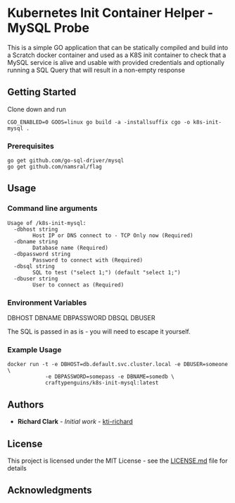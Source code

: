 # Kubernetes Init Container Helper - MySQL Probe

This is a simple GO application that can be statically compiled and build into
a Scratch docker container and used as a K8S init container to check that
a MySQL service is alive and usable with provided credentials and optionally
running a SQL Query that will result in a non-empty response

## Getting Started

Clone down and run 
```
CGO_ENABLED=0 GOOS=linux go build -a -installsuffix cgo -o k8s-init-mysql .
```

### Prerequisites

```
go get github.com/go-sql-driver/mysql
go get github.com/namsral/flag
```

## Usage ##

### Command line arguments ###
```
Usage of /k8s-init-mysql:
  -dbhost string
    	Host IP or DNS connect to - TCP Only now (Required)
  -dbname string
    	Database name (Required)
  -dbpassword string
    	Password to connect with (Required)
  -dbsql string
    	SQL to test ("select 1;") (default "select 1;")
  -dbuser string
    	User to connect as (Required)
```

### Environment Variables ###

DBHOST
DBNAME
DBPASSWORD
DBSQL
DBUSER

The SQL is passed in as is - you will need to escape it yourself.

### Example Usage ###

```
docker run -t -e DBHOST=db.default.svc.cluster.local -e DBUSER=someone \
            -e DBPASSWORD=somepass -e DBNAME=somedb \
            craftypenguins/k8s-init-mysql:latest 
```

## Authors

* **Richard Clark** - *Initial work* - [kti-richard](https://github.com/kti-richard)

## License

This project is licensed under the MIT License - see the [LICENSE.md](LICENSE.md) file for details

## Acknowledgments

